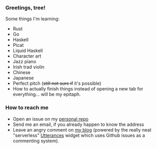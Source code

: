 ### Greetings, tree!

Some things I'm learning:

* Rust
* Go
* Haskell
* Picat
* Liquid Haskell
* Character art
* Jazz piano
* Irish trad violin
* Chinese
* Japanese
* Perfect pitch (~~still not sure if~~ it's possible)
* How to actually finish things instead of opening a new tab for everything... will be my epitaph.

### How to reach me

* Open an issue on my [personal repo](https://github.com/DestyNova/DestyNova)
* Send me an email, if you already happen to know the address
* Leave an angry comment on [my blog](https://overto.eu) (powered by the really neat "serverless" [Utterances](https://utteranc.es) widget which uses Github issues as a commenting system).
